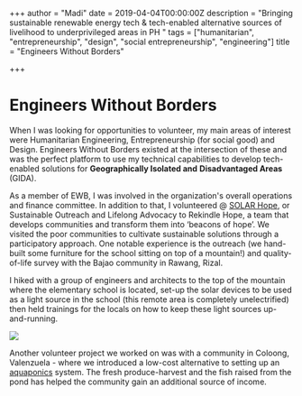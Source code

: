 +++
author = "Madi"
date = 2019-04-04T00:00:00Z
description = "Bringing sustainable renewable energy tech & tech-enabled alternative sources of livelihood to underprivileged areas in PH "
tags = ["humanitarian", "entrepreneurship", "design", "social entrepreneurship", "engineering"]
title = "Engineers Without Borders"

+++
# Engineers Without Borders 

When I was looking for opportunities to volunteer, my main areas of interest were Humanitarian Engineering, Entrepreneurship (for social good) and Design. Engineers Without Borders existed at the intersection of these and was the perfect platform to use my technical capabilities to develop tech-enabled solutions for **Geographically Isolated and** **Disadvantaged Areas** (GIDA).

As a member of EWB, I was involved in the organization's overall operations and finance committee. In addition to that, I volunteered @ [SOLAR Hope](https://www.facebook.com/SOLARHopeMovement/), or Sustainable Outreach and Lifelong Advocacy to Rekindle Hope, a team that develops communities and transform them into ‘beacons of hope’. We visited the poor communities to cultivate sustainable solutions through a participatory approach. One notable experience is the outreach (we hand-built some furniture for the school sitting on top of a mountain!) and quality-of-life survey with the Bajao community in Rawang, Rizal.

I hiked with a group of engineers and architects to the top of the mountain where the elementary school is located, set-up the solar devices to be used as a light source in the school (this remote area is completely unelectrified) then held trainings for the locals on how to keep these light sources up-and-running.

![](/uploads/solar.PNG)

Another volunteer project we worked on was with a community in Coloong, Valenzuela - where we introduced a low-cost alternative to setting up an[ aquaponics](https://www.permaculturenews.org/2016/05/30/what-is-aquaponics-and-how-does-it-work/#:\~:text=Aquaponics%20is%20a%20combination%20of,aquatic%20animals'%20discharge%20or%20waste.) system. The fresh produce-harvest and the fish raised from the pond has helped the community gain an additional source of income. 